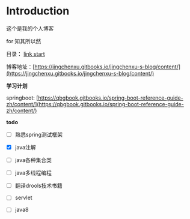 # Introduction

这个是我的个人博客

for 知其所以然

目录： [link start](https://github.com/jingchenxu/jingchenxu-s-blog/tree/3105bf781ba8996d9e379cd278e4c506cc78b117/SUMMARY.md)

博客地址：[https://jingchenxu.gitbooks.io/jingchenxu-s-blog/content/](https://jingchenxu.gitbooks.io/jingchenxu-s-blog/content/)

**学习计划**

springboot: [https://qbgbook.gitbooks.io/spring-boot-reference-guide-zh/content/](https://qbgbook.gitbooks.io/spring-boot-reference-guide-zh/content/)

**todo**

* [ ] 熟悉spring测试框架
* [x] java注解
* [ ] java各种集合类
* [ ] java多线程编程
* [ ] 翻译drools技术书籍
* [ ] servlet
* [ ] java8

